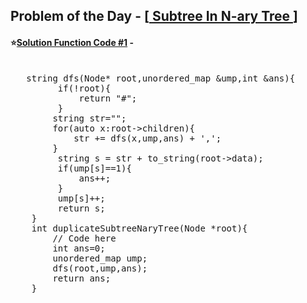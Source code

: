 ## Problem of the Day - [<a href="https://practice.geeksforgeeks.org/problems/079dee7e7db7a784ed73f604e3cf1712432edf79/1"> Subtree In N-ary Tree </a>]


#### ⭐<ins>Solution Function Code #1</ins> -
<pre>

   string dfs(Node* root,unordered_map<string,int> &ump,int &ans){
         if(!root){
             return "#";
         }
        string str="";
        for(auto x:root->children){
            str += dfs(x,ump,ans) + ',';
        }
         string s = str + to_string(root->data);
         if(ump[s]==1){
             ans++;
         }
         ump[s]++;
         return s;
    }
    int duplicateSubtreeNaryTree(Node *root){
        // Code here
        int ans=0;
        unordered_map<string,int> ump;
        dfs(root,ump,ans);
        return ans;
    }
</pre>
